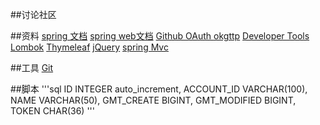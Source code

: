 ##讨论社区

##资料
[spring 文档](https://spring.io/guides)
[spring web文档](https://spring.io/guides/gs/serving-web-content/)
[Github OAuth ](https://developer.github.com/apps/building-oauth-apps/creating-an-oauth-app/)
[okgttp](https://square.github.io/okhttp/)
[Developer Tools](https://docs.spring.io/spring-boot/docs/2.0.0.RC1/reference/htmlsingle/#using-boot-devtools)
[Lombok](https://projectlombok.org/)
[Thymeleaf](https://www.thymeleaf.org/doc/tutorials/3.0/usingthymeleaf.html#setting-attribute-values)
[jQuery](https://jquery.com)
[spring Mvc](https://docs.spring.io/spring/docs/5.0.3.RELEASE/spring-framework-reference/web.html#mvc-handlermapping-interceptor)

##工具
[Git](https://www.git-scm.com/download/)

##脚本
'''sql
    ID           INTEGER auto_increment,
    ACCOUNT_ID   VARCHAR(100),
    NAME         VARCHAR(50),
    GMT_CREATE   BIGINT,
    GMT_MODIFIED BIGINT,
    TOKEN        CHAR(36)
'''